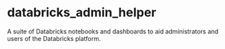 # databricks_admin_helper
A suite of Databricks notebooks and dashboards to aid administrators and users of the Databricks platform.
